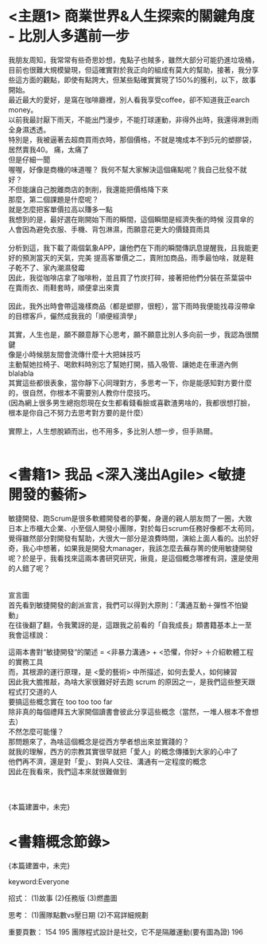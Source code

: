 # <主題1> 商業世界&人生探索的關鍵角度 - 比別人多邁前一步  
我朋友周知，我常常有些奇思妙想，鬼點子也賊多，雖然大部分可能扔進垃圾桶，目前也很難大規模變現，但這確實對於我正向的組成有莫大的幫助，接著，我分享些這方面的觀點，即使有點誇大，但某些點確實實現了150%的獲利，以下，故事開始。
<br>
最近最大的愛好，是窩在咖啡廳裡，別人看我享受coffee，卻不知道我正earch money。  
以前我最討厭下雨天，不能出門漫步，不能打球運動，非得外出時，我還得淋到雨全身濕透透。  
特別是，我被逼著去超商買雨衣時，那個價格，不就是塊成本不到5元的塑膠袋，居然賣我40。
痛，太痛了  
但是仔細一聞  
喔喔，好像是商機的味道喔？
我何不幫大家解決這個痛點呢？我自己批發不就好？  
不但能讓自己脫離商店的剝削，我還能把價格降下來  
那麼，第二個課題是什麼呢？  
就是怎麼把客單價拉高以賺多一點  
我想到的是，最好選在剛開始下雨的瞬間，這個瞬間是經濟失衡的時候
沒買傘的人會因為避免衣服、手機、背包淋濕，而願意花更大的價錢買雨具  
<br>
分析到這，我下載了兩個氣象APP，讓他們在下雨的瞬間傳訊息提醒我，且我能更好的預測當天的天氣，完美
提高客單價之二，賣附加商品，雨季最怕啥，就是鞋子乾不了、家內潮濕發霉  
因此，我從咖啡店拿了咖啡粉，並且買了竹炭打碎，接著把他們分裝在茶葉袋中  
在賣雨衣、雨鞋套時，順便拿出來賣  
<br>
因此，我外出時會帶這幾樣商品（都是塑膠，很輕），當下雨時我便能找尋沒帶傘的目標客戶，儼然成我我的「順便經濟學」  
<br>
其實，人生也是，願不願意靜下心思考，願不願意比別人多向前一步，我認為很關鍵  
像是小時候朋友間會流傳什麼十大把妹技巧  
主動幫她拉椅子、喝飲料時別忘了幫她打開，插入吸管、讓她走在車道內側 blalabla   
其實這些都很表象，當你靜下心同理對方，多思考一下，你是能感知對方要什麼的，很自然，你根本不需要別人教你什麼技巧。  
(因為網上很多男生總抱怨現在女生都看錢看臉或喜歡渣男啥的，我都很想打臉，根本是你自己不努力去思考對方要的是什麼）  
<br>
實際上，人生想脫穎而出，也不用多，多比別人想一步，但手熟爾。
<br>
<br>

# <書籍1> 我品 <深入淺出Agile> <敏捷開發的藝術>
敏捷開發、跑Scrum是很多軟體開發者的夢魘，身邊的親人朋友問了一圈，大致日本上市櫃大企業、小至個人開發小團隊，對於每日scrum任務好像都不太苟同，覺得雖然部分對開發有幫助，大很大一部分是浪費時間，演給上面人看的。出於好奇，我心中想著，如果我是開發大manager，我該怎麼去蕪存菁的使用敏捷開發呢？於是乎，我看找來這兩本書研究研究，揪竟，是這個概念哪裡有洞，還是使用的人錯了呢？  
<br><br>
宣言圖
<br>
首先看到敏捷開發的創派宣言，我們可以得到大原則：「溝通互動＋彈性不怕變動」  
在往後翻了翻，令我驚訝的是，這跟我之前看的「自我成長」類書籍基本上一至  
我會這樣說：

這兩本書對“敏捷開發“的闡述 = <非暴力溝通> + <恐懼，你好> ＋介紹軟體工程的實務工具  
而，其根源的運行原理，是 <愛的藝術> 中所描述，如何去愛人，如何練習  
因此我大膽推敲，為啥大家很難好好去跑 scrum 的原因之一，是我們這些整天跟程式打交道的人  
要搞這些概念實在 too too too far  
除非真的每個禮拜五大家開個讀書會彼此分享這些概念（當然，一堆人根本不會想去）  
不然怎麼可能懂？  
那問題來了，為啥這個概念是從西方學者想出來並實踐的？  
就我的理解，西方的宗教其實很早就把「愛人」的概念傳播到大家的心中了  
他們再不濟，還是對「愛」、對與人交往、溝通有一定程度的概念  
因此在我看來，我們這本來就很難做到  
<br><br><br>
{本篇建置中，未完}



# <書籍概念節錄>

{本篇建置中，未完}

keyword:Everyone

招式：
(1)故事
(2)任務版
(3)燃盡圖

思考：
(1)團隊點數vs壓日期
(2)不寫詳細規劃



重要頁數：
154
195 團隊程式設計是社交，它不是隔離運動(要有圖為證)
196
